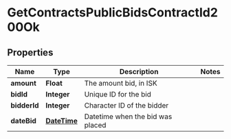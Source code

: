 
# GetContractsPublicBidsContractId200Ok

## Properties
Name | Type | Description | Notes
------------ | ------------- | ------------- | -------------
**amount** | **Float** | The amount bid, in ISK | 
**bidId** | **Integer** | Unique ID for the bid | 
**bidderId** | **Integer** | Character ID of the bidder | 
**dateBid** | [**DateTime**](DateTime.md) | Datetime when the bid was placed | 



